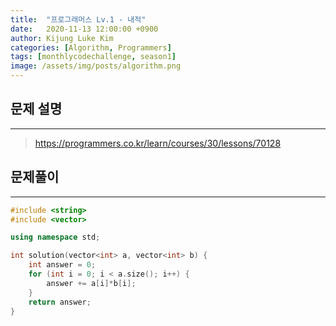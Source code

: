```yaml
---
title:  "프로그래머스 Lv.1 - 내적"
date:   2020-11-13 12:00:00 +0900
author: Kijung Luke Kim
categories: [Algorithm, Programmers]
tags: [monthlycodechallenge, season1]
image: /assets/img/posts/algorithm.png
---
```


## 문제 설명
---

> https://programmers.co.kr/learn/courses/30/lessons/70128

## 문제풀이
---

```cpp
#include <string>
#include <vector>

using namespace std;

int solution(vector<int> a, vector<int> b) {
    int answer = 0;
    for (int i = 0; i < a.size(); i++) {
        answer += a[i]*b[i];
    }
    return answer;
}
```
